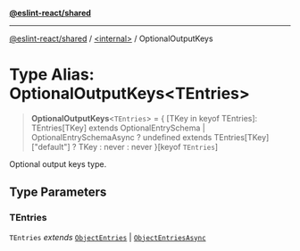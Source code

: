 [**@eslint-react/shared**](../../README.md)

***

[@eslint-react/shared](../../README.md) / [\<internal\>](../README.md) / OptionalOutputKeys

# Type Alias: OptionalOutputKeys\<TEntries\>

> **OptionalOutputKeys**\<`TEntries`\> = \{ \[TKey in keyof TEntries\]: TEntries\[TKey\] extends OptionalEntrySchema \| OptionalEntrySchemaAsync ? undefined extends TEntries\[TKey\]\["default"\] ? TKey : never : never \}\[keyof `TEntries`\]

Optional output keys type.

## Type Parameters

### TEntries

`TEntries` *extends* [`ObjectEntries`](../interfaces/ObjectEntries.md) \| [`ObjectEntriesAsync`](../interfaces/ObjectEntriesAsync.md)
